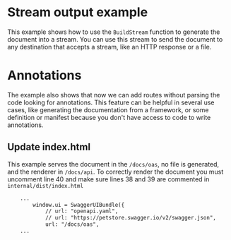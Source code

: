 # Stream output example
This example shows how to use the `BuildStream` function to generate the document into a stream. You can use this stream to send the document to any destination that accepts a stream, like an HTTP response or a file.

# Annotations
The example also shows that now we can add routes without parsing the code looking for annotations. This feature can be helpful in several use cases, like generating the documentation from a framework, or some definition or manifest because you don't have access to code to write annotations.

## Update index.html
This example serves the document in the `/docs/oas`, no file is generated, and the renderer in `/docs/api`. To correctly render the document you must uncomment line 40 and make sure lines 38 and 39 are commented in `internal/dist/index.html`

```html
    ...
        window.ui = SwaggerUIBundle({
            // url: "openapi.yaml",
            // url: "https://petstore.swagger.io/v2/swagger.json",
            url: "/docs/oas",
    ...
```
